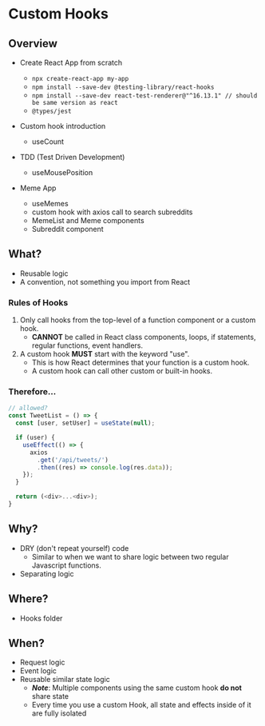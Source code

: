 # Custom Hooks

## Overview
- Create React App from scratch
  - `npx create-react-app my-app`
  - `npm install --save-dev @testing-library/react-hooks`
  - `npm install --save-dev react-test-renderer@"^16.13.1" // should be same version as react`
  - `@types/jest`

- Custom hook introduction
  - useCount
- TDD (Test Driven Development)
  - useMousePosition
- Meme App
  - useMemes
  - custom hook with axios call to search subreddits
  - MemeList and Meme components
  - Subreddit component

## What?
- Reusable logic
- A convention, not something you import from React

### Rules of Hooks
1. Only call hooks from the top-level of a function component or a custom hook.
    - **CANNOT** be called in React class components, loops, if statements, regular functions, event handlers.
2. A custom hook **MUST** start with the keyword "use".
    - This is how React determines that your function is a custom hook.
    - A custom hook can call other custom or built-in hooks.

### Therefore...
```js
// allowed?
const TweetList = () => {
  const [user, setUser] = useState(null);

  if (user) {
    useEffect(() => {
      axios
        .get('/api/tweets/')
        .then((res) => console.log(res.data));
    });
  }

  return (<div>...<div>);
}
```

## Why?
- DRY (don't repeat yourself) code
  - Similar to when we want to share logic between two regular Javascript functions.
- Separating logic

## Where?
- Hooks folder

## When?
- Request logic
- Event logic
- Reusable similar state logic
  - ***Note***: Multiple components using the same custom hook **do not** share state
  - Every time you use a custom Hook, all state and effects inside of it are fully isolated

